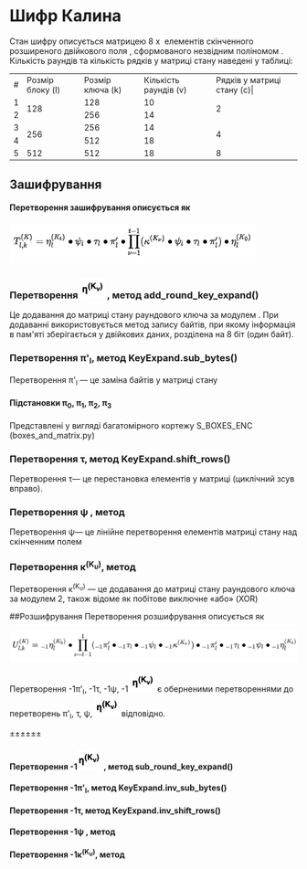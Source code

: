 # Шифр Калина

Стан шифру описується матрицею 8 x <math>c</math> елементів скінченного розширеного двійкового поля 
<math>GF(2^8)</math>, сформованого незвідним поліномом <math>x^8+x^4+x^3+x^2+1</math>. Кількість раундів та 
кількість рядків у матриці стану наведені у таблиці:

<table>
    <tr>
        <td>#</td>
        <td>Розмір блоку (I) </td>
        <td>Розмір ключа (k)</td>
        <td>Кількість раундів (v)</td>
        <td>Рядків у матриці стану (с)|</td>
        </tr>
    <tr>
        <td>1</td>
        <td rowspan="2">128</td>
        <td>128</td>
        <td>10</td>
        <td rowspan="2">2</td>
      </tr>
    <tr>
        <td>2</td>
        <td>256</td>
        <td>14</td>
      </tr>
    <tr>
        <td>3</td>
        <td rowspan="2">256</td>
        <td>256</td>
        <td>14</td>
        <td rowspan="2">4</td>
      </tr>
    <tr>
        <td>4</td>
        <td>512</td>
        <td>18</td>
      </tr>
    <tr>
    <td>5</td>
    <td>512</td>
    <td>512</td>
    <td>18</td>
    <td>8</td>
  </tr>

</table>

## Зашифрування
#### Перетворення зашифрування описується як

![Test Image 1](imgs_for_readme/1.png)

### Перетворення ![Test Image 1](imgs_for_readme/2.png) , метод add_round_key_expand() 

Це додавання до матриці стану раундового ключа за модулем <math>2^{64}</math>. При додаванні використовується 
метод запису байтів, при якому інформація в пам'яті зберігається у двійкових даних, розділена на 8 біт (один байт).

### Перетворення &pi;'<sub>l</sub>, метод KeyExpand.sub_bytes()

Перетворення &pi;'<sub>l</sub> — це заміна байтів у матриці стану

#### Підстановки &pi;<sub>0</sub>, &pi;<sub>1</sub>, &pi;<sub>2</sub>, &pi;<sub>3</sub>

Представлені у вигляді багатомірного кортежу S_BOXES_ENC (boxes_and_matrix.py) 

### Перетворення &tau;, метод KeyExpand.shift_rows() 

Перетворення &tau;— це перестановка елементів у матриці (циклічний зсув вправо).

### Перетворення &psi; , метод
Перетворення &psi;— це лінійне перетворення елементів матриці стану над скінченним полем 
<math>x^8+x^4+x^3+x^2+1</math>

### Перетворення &kappa;<sup>(K<sub>&upsilon;</sub>)</sup>, метод

Перетворення &kappa;<sup>(K<sub>&upsilon;</sub>)</sup> — це додавання до матриці стану 
раундового ключа за модулем 2, також відоме як побітове виключне «або» (XOR)

##Розшифрування
Перетворення розшифрування описується як

![Test Image 1](imgs_for_readme/3.png)

Перетворення -1&pi;'<sub>l</sub>, -1&tau;, -1&psi;, -1 ![Test Image 1](imgs_for_readme/2.png) є оберненими 
перетвореннями до перетворень &pi;'<sub>l</sub>, &tau;, &psi;, ![Test Image 1](imgs_for_readme/2.png) 
відповідно.

±±±±±±

#### Перетворення -1![Test Image 1](imgs_for_readme/2.png) , метод sub_round_key_expand()
#### Перетворення -1&pi;'<sub>l</sub>, метод KeyExpand.inv_sub_bytes()
#### Перетворення -1&tau;, метод KeyExpand.inv_shift_rows()
#### Перетворення -1&psi; , метод
#### Перетворення -1&kappa;<sup>(K<sub>&upsilon;</sub>)</sup>, метод

